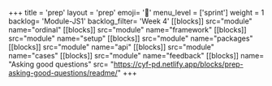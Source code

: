 +++
title = 'prep'
layout = 'prep'
emoji= '📝'
menu_level = ['sprint']
weight = 1
backlog= 'Module-JS1'
backlog_filter= 'Week 4'
[[blocks]]
src="module"
name="ordinal"
[[blocks]]
src="module"
name="framework"
[[blocks]]
src="module"
name="setup"
[[blocks]]
src="module"
name="packages"
[[blocks]]
src="module"
name="api"
[[blocks]]
src="module"
name="cases"
[[blocks]]
src="module"
name="feedback"
[[blocks]]
name= "Asking good questions"
src= "https://cyf-pd.netlify.app/blocks/prep-asking-good-questions/readme/"
+++
